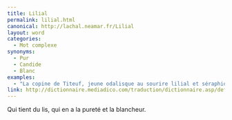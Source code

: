 ```yaml
---
title: Lilial
permalink: lilial.html
canonical: http://lachal.neamar.fr/Lilial
layout: word
categories:
  - Mot complexe
synonyms:
  - Pur
  - Candide
  - Blanc
examples:
  - "La copine de Titeuf, jeune odalisque au sourire lilial et séraphique et à la dentition adamantine, coruscante, voire éburnéenne…(cf. Histoires)"
link: http://dictionnaire.mediadico.com/traduction/dictionnaire.asp/definition/lilial/2007
---
```


Qui tient du lis, qui en a la pureté et la blancheur.

